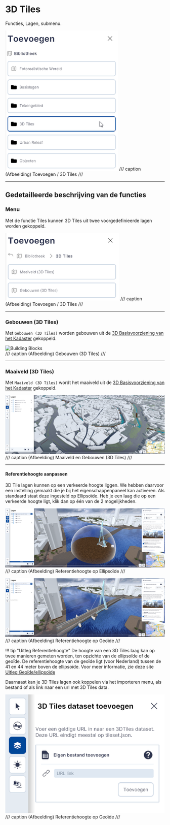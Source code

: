 # 3D Tiles

Functies, Lagen, submenu.  
  
![Building Blocks](../handleiding/imgs/lagen.toevoegen.menu.3d.tiles.png) 
/// caption
(Afbeelding) Toevoegen / 3D Tiles
///

---

## Gedetailleerde beschrijving van de functies

### Menu

Met de functie Tiles kunnen 3D Tiles uit twee voorgedefinieerde lagen worden gekoppeld.  

![Building Blocks](../handleiding/imgs/lagen.toevoegen.3d.tiles.menu.png)
/// caption
(Afbeelding) Toevoegen / 3D Tiles
///

---

### Gebouwen (3D Tiles)

Met `Gebouwen (3D Tiles)` worden gebouwen uit de 
[3D Basisvoorziening van het Kadaster](https://www.pdok.nl/introductie/-/article/3d-basisvoorziening-1) gekoppeld.  

![Building Blocks](../handleiding/imgs/lagen.toevoegen.3d.tiles.gebouwen.png)  
/// caption
(Afbeelding) Gebouwen (3D Tiles)
///

---

### Maaiveld (3D Tiles)

Met `Maaiveld (3D Tiles)` wordt het maaiveld uit de 
[3D Basisvoorziening van het Kadaster](https://www.pdok.nl/introductie/-/article/3d-basisvoorziening-1) gekoppeld.

![Building Blocks](../handleiding/imgs/lagen.toevoegen.3d.tiles.maaiveld.png)  
/// caption
(Afbeelding) Maaiveld en Gebouwen (3D Tiles)
///

---

#### Referentiehoogte aanpassen

3D Tile lagen kunnen op een verkeerde hoogte liggen. We hebben daarvoor een instelling gemaakt die je bij het eigenschappenpaneel kan activeren. Als standaard staat deze ingesteld op Ellipsoïde. Heb je een laag die op een verkeerde hoogte ligt, klik dan op één van de 2 mogelijkheden.
<br>

![Building Blocks](../handleiding/imgs/lagen.toevoegen.3d.tiles.url.ellipsoide.png)  
/// caption
(Afbeelding) Referentiehoogte op Ellipsoïde
///
<br>

![Building Blocks](../handleiding/imgs/lagen.toevoegen.3d.tiles.url.geoide.png)  
/// caption
(Afbeelding) Referentiehoogte op Geoïde
///
<br>

!!! tip "Uitleg Referentiehoogte"
    De hoogte van een 3D Tiles laag kan op twee manieren gemeten worden, ten opzichte van de ellipsoïde of de geoïde. De referentiehoogte van de geoïde ligt (voor Nederland) tussen de 41 en 44 meter boven de ellipsoïde. Voor meer informatie, zie deze site [Uitleg Geoïde/ellipsoïde](https://3dtilesnederland.nl/over-terrein-en-3d-tilesets)

Daarnaast kan je 3D Tiles lagen ook koppelen via het importeren menu, als bestand of als link naar een url met 3D Tiles data.

![Building Blocks](../handleiding/imgs/lagen.toevoegen.3d.tiles.custom.png)  
/// caption
(Afbeelding) Referentiehoogte op Geoïde
///